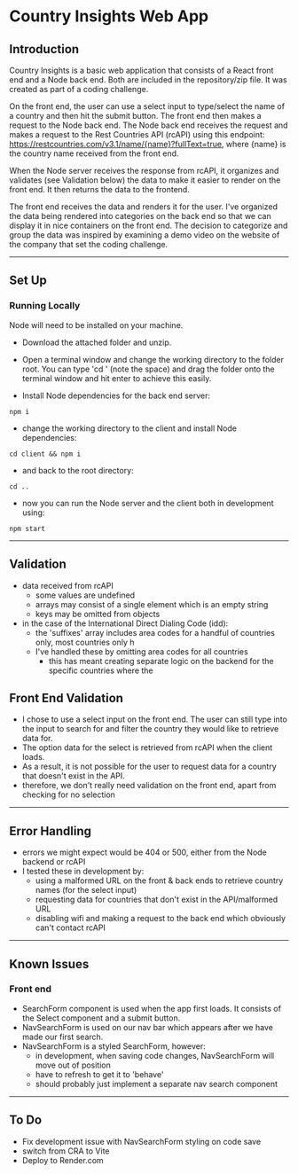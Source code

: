 # Country Insights Web App

## Introduction

Country Insights is a basic web application that consists of a React front end and a Node back end. Both are included in the repository/zip file. It was created as part of a coding challenge.

On the front end, the user can use a select input to type/select the name of a country and then hit the submit button. The front end then makes a request to the Node back end. The Node back end receives the request and makes a request to the Rest Countries API (rcAPI) using this endpoint: https://restcountries.com/v3.1/name/{name}?fullText=true, where {name} is the country name received from the front end.

When the Node server receives the response from rcAPI, it organizes and validates (see Validation below) the data to make it easier to render on the front end. It then returns the data to the frontend.

The front end receives the data and renders it for the user. I've organized the data being rendered into categories on the back end so that we can display it in nice containers on the front end. The decision to categorize and group the data was inspired by examining a demo video on the website of the company that set the coding challenge.

---

## Set Up

### Running Locally

Node will need to be installed on your machine.

- Download the attached folder and unzip.
- Open a terminal window and change the working directory to the folder root. You can type 'cd ' (note the space) and drag the folder onto the terminal window and hit enter to achieve this easily.

- Install Node dependencies for the back end server:

```
npm i
```

- change the working directory to the client and install Node dependencies:

```
cd client && npm i
```

- and back to the root directory:

```
cd ..
```

- now you can run the Node server and the client both in development using:

```
npm start
```

---

## Validation

- data received from rcAPI
  - some values are undefined
  - arrays may consist of a single element which is an empty string
  - keys may be omitted from objects
- in the case of the International Direct Dialing Code (idd):
  - the 'suffixes' array includes area codes for a handful of countries only, most countries only h
  - I've handled these by omitting area codes for all countries
    - this has meant creating separate logic on the backend for the specific countries where the

## Front End Validation

- I chose to use a select input on the front end. The user can still type into the input to search for and filter the country they would like to retrieve data for.
- The option data for the select is retrieved from rcAPI when the client loads.
- As a result, it is not possible for the user to request data for a country that doesn't exist in the API.
- therefore, we don't really need validation on the front end, apart from checking for no selection

---

## Error Handling

- errors we might expect would be 404 or 500, either from the Node backend or rcAPI
- I tested these in development by:
  - using a malformed URL on the front & back ends to retrieve country names (for the select input)
  - requesting data for countries that don't exist in the API/malformed URL
  - disabling wifi and making a request to the back end which obviously can't contact rcAPI

---

## Known Issues

### Front end

- SearchForm component is used when the app first loads. It consists of the Select component and a submit button.
- NavSearchForm is used on our nav bar which appears after we have made our first search.
- NavSearchForm is a styled SearchForm, however:
  - in development, when saving code changes, NavSearchForm will move out of position
  - have to refresh to get it to 'behave'
  - should probably just implement a separate nav search component

---

## To Do

- Fix development issue with NavSearchForm styling on code save
- switch from CRA to Vite
- Deploy to Render.com
